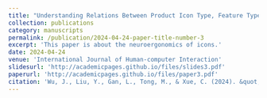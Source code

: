 ```yaml
---
title: "Understanding Relations Between Product Icon Type, Feature Type, and Abstraction: Evidence From ERPs and Eye-Tracking Studys"
collection: publications
category: manuscripts
permalink: /publication/2024-04-24-paper-title-number-3
excerpt: 'This paper is about the neuroergonomics of icons.'
date: 2024-04-24
venue: 'International Journal of Human-computer Interaction'
slidesurl: 'http://academicpages.github.io/files/slides3.pdf'
paperurl: 'http://academicpages.github.io/files/paper3.pdf'
citation: 'Wu, J., Liu, Y., Gan, L., Tong, M., & Xue, C. (2024). &quot;Understanding Relations Between Product Icon Type, Feature Type, and Abstraction: Evidence From ERPs and Eye-Tracking Studys.&quot; <i>International Journal of Human-computer Interaction</i>. 1-20.'
---
```


